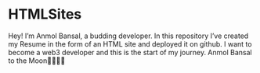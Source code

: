 # HTMLSites
Hey! I’m Anmol Bansal, a budding developer. In this repository I’ve created my Resume in the form of an HTML site and deployed it on github.
I want to become a web3 developer and this is the start of my journey.
Anmol Bansal to the Moon🚀🚀🚀🚀
